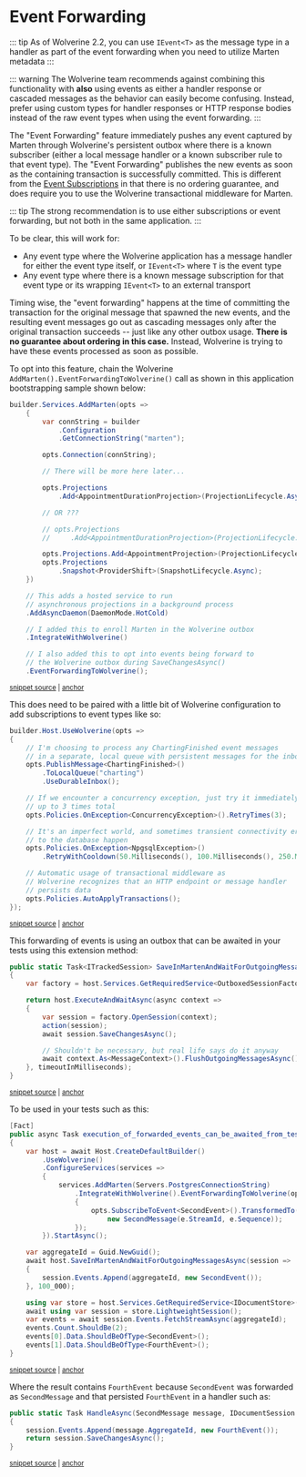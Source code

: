# Event Forwarding

::: tip
As of Wolverine 2.2, you can use `IEvent<T>` as the message type in a handler as part of the event forwarding when you
need to utilize Marten metadata
:::

::: warning
The Wolverine team recommends against combining this functionality with **also** using events as either a handler response
or cascaded messages as the behavior can easily become confusing. Instead, prefer using custom types for handler responses or HTTP response bodies
instead of the raw event types when using the event forwarding.
:::

The "Event Forwarding" feature immediately pushes any event captured by Marten through Wolverine's persistent
outbox where there is a known subscriber (either a local message handler or a known subscriber rule to that event type). 
The "Event Forwarding" publishes the new events as soon as the containing transaction is successfully committed. This is
different from the [Event Subscriptions](./subscriptions) in that there is no ordering guarantee, and does require you to 
use the Wolverine transactional middleware for Marten. 

::: tip
The strong recommendation is to use either subscriptions or event forwarding, but not both in the same application.
:::

To be clear, this will work for:

* Any event type where the Wolverine application has a message handler for either the event type itself, or `IEvent<T>` where `T` is the event type
* Any event type where there is a known message subscription for that event type or its wrapping `IEvent<T>` to an external transport

Timing wise, the "event forwarding" happens at the time of committing the transaction for the original message that spawned the
new events, and the resulting event messages go out as cascading messages only after the original transaction succeeds -- just
like any other outbox usage. **There is no guarantee about ordering in this case.** Instead, Wolverine is trying to have these
events processed as soon as possible.

To opt into this feature, chain the Wolverine `AddMarten().EventForwardingToWolverine()` call as
shown in this application bootstrapping sample shown below:

<!-- snippet: sample_opting_into_wolverine_event_publishing -->
<a id='snippet-sample_opting_into_wolverine_event_publishing'></a>
```cs
builder.Services.AddMarten(opts =>
    {
        var connString = builder
            .Configuration
            .GetConnectionString("marten");

        opts.Connection(connString);

        // There will be more here later...

        opts.Projections
            .Add<AppointmentDurationProjection>(ProjectionLifecycle.Async);

        // OR ???

        // opts.Projections
        //     .Add<AppointmentDurationProjection>(ProjectionLifecycle.Inline);

        opts.Projections.Add<AppointmentProjection>(ProjectionLifecycle.Inline);
        opts.Projections
            .Snapshot<ProviderShift>(SnapshotLifecycle.Async);
    })

    // This adds a hosted service to run
    // asynchronous projections in a background process
    .AddAsyncDaemon(DaemonMode.HotCold)

    // I added this to enroll Marten in the Wolverine outbox
    .IntegrateWithWolverine()

    // I also added this to opt into events being forward to
    // the Wolverine outbox during SaveChangesAsync()
    .EventForwardingToWolverine();
```
<sup><a href='https://github.com/JasperFx/wolverine/blob/main/src/Samples/CQRSWithMarten/TeleHealth.WebApi/Program.cs#L51-L87' title='Snippet source file'>snippet source</a> | <a href='#snippet-sample_opting_into_wolverine_event_publishing' title='Start of snippet'>anchor</a></sup>
<!-- endSnippet -->

This does need to be paired with a little bit of Wolverine configuration to add
subscriptions to event types like so:

<!-- snippet: sample_configuring_wolverine_event_subscriptions -->
<a id='snippet-sample_configuring_wolverine_event_subscriptions'></a>
```cs
builder.Host.UseWolverine(opts =>
{
    // I'm choosing to process any ChartingFinished event messages
    // in a separate, local queue with persistent messages for the inbox/outbox
    opts.PublishMessage<ChartingFinished>()
        .ToLocalQueue("charting")
        .UseDurableInbox();

    // If we encounter a concurrency exception, just try it immediately
    // up to 3 times total
    opts.Policies.OnException<ConcurrencyException>().RetryTimes(3);

    // It's an imperfect world, and sometimes transient connectivity errors
    // to the database happen
    opts.Policies.OnException<NpgsqlException>()
        .RetryWithCooldown(50.Milliseconds(), 100.Milliseconds(), 250.Milliseconds());

    // Automatic usage of transactional middleware as
    // Wolverine recognizes that an HTTP endpoint or message handler
    // persists data
    opts.Policies.AutoApplyTransactions();
});
```
<sup><a href='https://github.com/JasperFx/wolverine/blob/main/src/Samples/CQRSWithMarten/TeleHealth.WebApi/Program.cs#L18-L43' title='Snippet source file'>snippet source</a> | <a href='#snippet-sample_configuring_wolverine_event_subscriptions' title='Start of snippet'>anchor</a></sup>
<!-- endSnippet -->

This forwarding of events is using an outbox that can be awaited in your tests using this extension method:

<!-- snippet: sample_save_in_martend_and_wait_for_outgoing_messages -->
<a id='snippet-sample_save_in_martend_and_wait_for_outgoing_messages'></a>
```cs
public static Task<ITrackedSession> SaveInMartenAndWaitForOutgoingMessagesAsync(this IHost host, Action<IDocumentSession> action, int timeoutInMilliseconds = 5000)
{
    var factory = host.Services.GetRequiredService<OutboxedSessionFactory>();

    return host.ExecuteAndWaitAsync(async context =>
    {
        var session = factory.OpenSession(context);
        action(session);
        await session.SaveChangesAsync();

        // Shouldn't be necessary, but real life says do it anyway
        await context.As<MessageContext>().FlushOutgoingMessagesAsync();
    }, timeoutInMilliseconds);
}
```
<sup><a href='https://github.com/JasperFx/wolverine/blob/main/src/Persistence/Wolverine.Marten/MartenTestingExtensions.cs#L33-L48' title='Snippet source file'>snippet source</a> | <a href='#snippet-sample_save_in_martend_and_wait_for_outgoing_messages' title='Start of snippet'>anchor</a></sup>
<!-- endSnippet -->

To be used in your tests such as this:

<!-- snippet: sample_execution_of_forwarded_events_can_be_awaited_from_tests -->
<a id='snippet-sample_execution_of_forwarded_events_can_be_awaited_from_tests'></a>
```cs
[Fact]
public async Task execution_of_forwarded_events_can_be_awaited_from_tests()
{
    var host = await Host.CreateDefaultBuilder()
        .UseWolverine()
        .ConfigureServices(services =>
        {
            services.AddMarten(Servers.PostgresConnectionString)
                .IntegrateWithWolverine().EventForwardingToWolverine(opts =>
                {
                    opts.SubscribeToEvent<SecondEvent>().TransformedTo(e =>
                        new SecondMessage(e.StreamId, e.Sequence));
                });
        }).StartAsync();

    var aggregateId = Guid.NewGuid();
    await host.SaveInMartenAndWaitForOutgoingMessagesAsync(session =>
    {
        session.Events.Append(aggregateId, new SecondEvent());
    }, 100_000);

    using var store = host.Services.GetRequiredService<IDocumentStore>();
    await using var session = store.LightweightSession();
    var events = await session.Events.FetchStreamAsync(aggregateId);
    events.Count.ShouldBe(2);
    events[0].Data.ShouldBeOfType<SecondEvent>();
    events[1].Data.ShouldBeOfType<FourthEvent>();
}
```
<sup><a href='https://github.com/JasperFx/wolverine/blob/main/src/Persistence/MartenTests/event_streaming.cs#L140-L169' title='Snippet source file'>snippet source</a> | <a href='#snippet-sample_execution_of_forwarded_events_can_be_awaited_from_tests' title='Start of snippet'>anchor</a></sup>
<!-- endSnippet -->

Where the result contains `FourthEvent` because `SecondEvent` was forwarded as `SecondMessage` and that persisted `FourthEvent` in a handler such as:


<!-- snippet: sample_execution_of_forwarded_events_second_message_to_fourth_event -->
<a id='snippet-sample_execution_of_forwarded_events_second_message_to_fourth_event'></a>
```cs
public static Task HandleAsync(SecondMessage message, IDocumentSession session)
{
    session.Events.Append(message.AggregateId, new FourthEvent());
    return session.SaveChangesAsync();
}
```
<sup><a href='https://github.com/JasperFx/wolverine/blob/main/src/Persistence/MartenTests/event_streaming.cs#L217-L223' title='Snippet source file'>snippet source</a> | <a href='#snippet-sample_execution_of_forwarded_events_second_message_to_fourth_event' title='Start of snippet'>anchor</a></sup>
<!-- endSnippet -->
